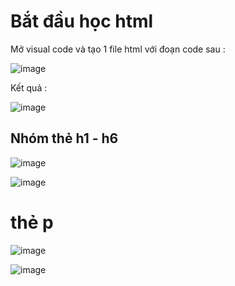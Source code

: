 # Bắt đầu học html 
Mở visual code và tạo 1 file html với đoạn code sau :  

![image](https://user-images.githubusercontent.com/6966136/162578504-afd56da7-a7da-4a01-a4a2-eacc84b1640b.png)

Kết quả :  

![image](https://user-images.githubusercontent.com/6966136/162578520-247fd5af-0425-4b76-b528-a3923d1e7b4d.png)
## Nhóm thẻ h1 - h6
![image](https://user-images.githubusercontent.com/6966136/162579394-22430f45-3825-49c2-9daf-93e68213b8da.png)

![image](https://user-images.githubusercontent.com/6966136/162579414-cac05268-9d73-4ac9-8197-cb954c1cf286.png)
# thẻ p
![image](https://user-images.githubusercontent.com/6966136/162579461-bb960e3c-a4d4-4b1b-af53-eeba78879bc1.png)

![image](https://user-images.githubusercontent.com/6966136/162579486-8f3ea3be-ae6d-42d5-bfff-0243b78abf9d.png)





